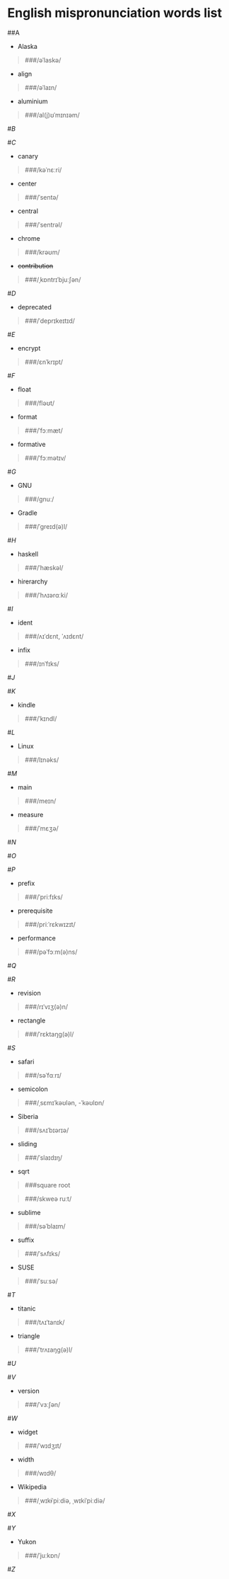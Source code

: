 English mispronunciation words list
===
##A

* Alaska

>###/əˈlaskə/

* align

>###/əˈlaɪn/

* aluminium

>###/al(j)ʊˈmɪnɪəm/

#*B*

#*C*

* canary

>###/kəˈnɛːri/

* center

>###/ˈsentə/

* central

>###/ˈsentrəl/

* chrome

>###/krəʊm/

* ~~contribution~~

>###/ˌkɒntrɪˈbjuːʃən/

#*D*

* deprecated

>###/ˈdeprɪkeɪtɪd/

#*E*

* encrypt

>###/ɛnˈkrɪpt/

#*F*

* float

>###/fləʊt/

* format

>###/ˈfɔːmæt/

* formative

>###/ˈfɔːmətɪv/

#*G*

* GNU

>###/ɡnuː/

* Gradle

>###/ˈgreɪd(ə)l/

#*H*

* haskell

>###/ˈhæskəl/

* hirerarchy

>###/ˈhʌɪərɑːki/

#*I*

* ident
> ###/ʌɪˈdɛnt, ˈʌɪdɛnt/

* infix

>###/ɪnˈfɪks/

#*J*

#*K* 

* kindle

>###/ˈkɪndl/

#*L*

* Linux

>###/lɪnəks/

#*M*

* main

>###/meɪn/

* measure

>###/ˈmɛʒə/

#*N*

#*O*

#*P*

* prefix

>###/ˈpriːfɪks/

* prerequisite

>###/priːˈrɛkwɪzɪt/

* performance

>###/pəˈfɔːm(ə)ns/

#*Q*

#*R*

* revision

>###/rɪˈvɪʒ(ə)n/

* rectangle

>###/ˈrɛktaŋg(ə)l/

#*S*

* safari

>###/səˈfɑːrɪ/

* semicolon

>###/ˌsɛmɪˈkəʊlən, -ˈkəʊlɒn/

* Siberia

>###/sʌɪˈbɪərɪə/

* sliding

>###/ˈslaɪdɪŋ/

* sqrt

>###square root

>###/skweə ruːt/

* sublime

>###/səˈblaɪm/

* suffix

>###/ˈsʌfɪks/

* SUSE

>###/ˈsuːsə/

#*T*

* titanic

>###/tʌɪˈtanɪk/

* triangle

>###/ˈtrʌɪaŋg(ə)l/

#*U*

#*V*

* version

>###/ˈvɜːʃən/

#*W*

* widget

>###/ˈwɪdʒɪt/

* width

>###/wɪdθ/

* Wikipedia

>###/ˌwɪkɨˈpiːdiə, ˌwɪkiˈpiːdiə/

#*X*

#*Y*

* Yukon

>###/ˈjuːkɒn/

#*Z*